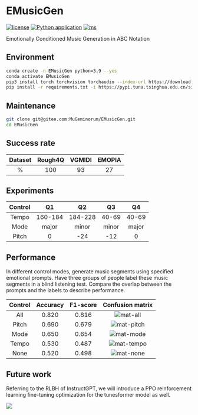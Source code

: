 # EMusicGen
[![license](https://img.shields.io/badge/License-LGPL-yellow.svg)](https://github.com/monetjoe/EMusicGen/blob/master/LICENSE)
[![Python application](https://github.com/monetjoe/EMusicGen/actions/workflows/python-app.yml/badge.svg?branch=main)](https://github.com/monetjoe/EMusicGen/actions/workflows/python-app.yml)
[![ms](https://img.shields.io/badge/ModelScope-EMusicGen-624aff.svg)](https://www.modelscope.cn/models/monetjoe/EMusicGen)

Emotionally Conditioned Music Generation in ABC Notation

## Environment
```bash
conda create -n EMusicGen python=3.9 --yes
conda activate EMusicGen
pip3 install torch torchvision torchaudio --index-url https://download.pytorch.org/whl/cu118
pip install -r requirements.txt -i https://pypi.tuna.tsinghua.edu.cn/simple
```

## Maintenance
```bash
git clone git@gitee.com:MuGeminorum/EMusicGen.git
cd EMusicGen
```

## Success rate
| Dataset | Rough4Q | VGMIDI | EMOPIA |
| :-----: | :-----: | :----: | :----: |
|    %    |   100   |   93   |   27   |

## Experiments
| Control |   Q1    |   Q2    |  Q3   |  Q4   |
| :-----: | :-----: | :-----: | :---: | :---: |
|  Tempo  | 160-184 | 184-228 | 40-69 | 40-69 |
|  Mode   |  major  |  minor  | minor | major |
|  Pitch  |    0    |   -24   |  -12  |   0   |

## Performance
In different control modes, generate music segments using specified emotional prompts. Have three groups of people label these music segments in a blind listening test. Compare the overlap between the prompts and the labels to describe performance.

| Control | Accuracy | F1-score |                                       Confusion matrix                                        |
| :-----: | :------: | :------: | :-------------------------------------------------------------------------------------------: |
|   All   |  0.820   |  0.816   |  ![mat-all](https://github.com/user-attachments/assets/984ee281-3743-4f12-be26-e63b229f6a4a)  |
|  Pitch  |  0.690   |  0.679   | ![mat-pitch](https://github.com/user-attachments/assets/06f97780-2ce3-461f-b185-e77f07a720ef) |
|  Mode   |  0.650   |  0.654   | ![mat-mode](https://github.com/user-attachments/assets/05d4f3b9-6af2-4f95-aa0f-410e300d9f76)  |
|  Tempo  |  0.530   |  0.487   | ![mat-tempo](https://github.com/user-attachments/assets/5a96ca3c-4e97-416e-a35e-ea799485b8f4) |
|  None   |  0.520   |  0.498   | ![mat-none](https://github.com/user-attachments/assets/a5a15b6a-f847-4050-9547-34d20eb5e8eb)  |

## Future work
Referring to the RLBH of InstructGPT, we will introduce a PPO reinforcement learning fine-tuning optimization for the tunesformer model as well.

![](https://github.com/monetjoe/EMusicGen/assets/20459298/9ee364d5-f80f-460d-9154-58b85ad59d15)